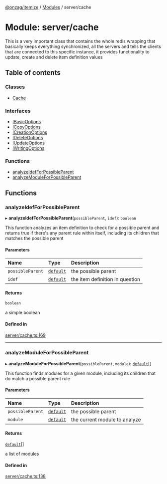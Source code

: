 [@onzag/itemize](../README.md) / [Modules](../modules.md) / server/cache

# Module: server/cache

This is a very important class that contains the whole redis
wrapping that basically keeps everything synchronized, all the servers
and tells the clients that are connected to this specific instance, it provides
functionality to update, create and delete item definition values

## Table of contents

### Classes

- [Cache](../classes/server_cache.Cache.md)

### Interfaces

- [IBasicOptions](../interfaces/server_cache.IBasicOptions.md)
- [ICopyOptions](../interfaces/server_cache.ICopyOptions.md)
- [ICreationOptions](../interfaces/server_cache.ICreationOptions.md)
- [IDeleteOptions](../interfaces/server_cache.IDeleteOptions.md)
- [IUpdateOptions](../interfaces/server_cache.IUpdateOptions.md)
- [IWritingOptions](../interfaces/server_cache.IWritingOptions.md)

### Functions

- [analyzeIdefForPossibleParent](server_cache.md#analyzeidefforpossibleparent)
- [analyzeModuleForPossibleParent](server_cache.md#analyzemoduleforpossibleparent)

## Functions

### analyzeIdefForPossibleParent

▸ **analyzeIdefForPossibleParent**(`possibleParent`, `idef`): `boolean`

This function analyzes an item definition to check for a possible
parent and returns true if there's any parent rule within itself, including
its children that matches the possible parent

#### Parameters

| Name | Type | Description |
| :------ | :------ | :------ |
| `possibleParent` | [`default`](../classes/base_Root_Module_ItemDefinition.default.md) | the possible parent |
| `idef` | [`default`](../classes/base_Root_Module_ItemDefinition.default.md) | the item definition in question |

#### Returns

`boolean`

a simple boolean

#### Defined in

[server/cache.ts:169](https://github.com/onzag/itemize/blob/a24376ed/server/cache.ts#L169)

___

### analyzeModuleForPossibleParent

▸ **analyzeModuleForPossibleParent**(`possibleParent`, `module`): [`default`](../classes/base_Root_Module.default.md)[]

This function finds modules for a given module, including its children
that do match a possible parent rule

#### Parameters

| Name | Type | Description |
| :------ | :------ | :------ |
| `possibleParent` | [`default`](../classes/base_Root_Module_ItemDefinition.default.md) | the possible parent |
| `module` | [`default`](../classes/base_Root_Module.default.md) | the current module to analyze |

#### Returns

[`default`](../classes/base_Root_Module.default.md)[]

a list of modules

#### Defined in

[server/cache.ts:138](https://github.com/onzag/itemize/blob/a24376ed/server/cache.ts#L138)
